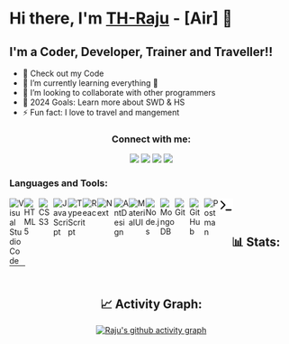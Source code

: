 # Hi there, I'm [TH-Raju](https://tofajjol-hosen-raju.web.app/) - [Air] 👋 

## I'm a Coder, Developer, Trainer and Traveller!!

- 🔭 Check out my Code
- 🌱 I’m currently learning everything 🤣
- 👯 I’m looking to collaborate with other programmers
- 🥅 2024 Goals: Learn more about SWD & HS
- ⚡ Fun fact: I love to travel and mangement
  
<div  align="center">
  
### Connect with me:

  <a href="https://www.facebook.com/rjraju.r8" target="_blank"><img src="https://img.shields.io/badge/-Facebook-%23E4505F?style=for-the-badge&logo=facebook&logoColor=white" target="_blank"></a> 
  <a href="https://www.linkedin.com/in/th-raju" target="_blank"><img src="https://img.shields.io/badge/-LinkedIn-%230077B5?style=for-the-badge&logo=linkedin&logoColor=white" target="_blank"></a> 
  <a href = "mailto:rajukhan894200@gmail.com"><img src="https://img.shields.io/badge/-Gmail-%23333?style=for-the-badge&logo=gmail&logoColor=white" target="_blank"></a>
  <a href="https://www.instagram.com/th_raju.r8" target="_blank"><img src="https://img.shields.io/badge/-Instagram-%23E4405F?style=for-the-badge&logo=instagram&logoColor=white" target="_blank"></a>
 
  
 
</div>

### Languages and Tools:

<img align="left" alt="Visual Studio Code" width="26px" src="https://cdn.jsdelivr.net/gh/devicons/devicon/icons/vscode/vscode-original.svg">
<img align="left" alt="HTML5" width="26px" src="https://cdn.jsdelivr.net/gh/devicons/devicon/icons/html5/html5-original.svg">
<img align="left" alt="CSS3" width="26px" src="https://cdn.jsdelivr.net/gh/devicons/devicon/icons/css3/css3-original.svg">
<img align="left" alt="JavaScript" width="26px" src="https://cdn.jsdelivr.net/gh/devicons/devicon/icons/javascript/javascript-original.svg">
<img align="left" alt="TypeScript" width="26px" src="https://cdn.jsdelivr.net/gh/devicons/devicon/icons/typescript/typescript-original.svg">
<img align="left" alt="React" width="26px" src="https://cdn.jsdelivr.net/gh/devicons/devicon/icons/react/react-original.svg">
<img align="left" alt="Next" width="30px" src="https://cdn.jsdelivr.net/gh/devicons/devicon@latest/icons/nextjs/nextjs-original.svg">
<img align="left" alt="AntDesign" width="26px" src="https://cdn.jsdelivr.net/gh/devicons/devicon@latest/icons/antdesign/antdesign-original.svg">
<img align="left" alt="MaterialUI" width="30px" src="https://cdn.jsdelivr.net/gh/devicons/devicon@latest/icons/materialui/materialui-original.svg">
<img align="left" alt="Node.js" width="26px" src="https://cdn.jsdelivr.net/gh/devicons/devicon/icons/nodejs/nodejs-original.svg">
<img align="left" alt="MongoDB" width="26px" src="https://cdn.jsdelivr.net/gh/devicons/devicon/icons/mongodb/mongodb-original.svg">
<img align="left" alt="Git" width="26px" src="https://cdn.jsdelivr.net/gh/devicons/devicon/icons/git/git-original.svg">
<img align="left" alt="GitHub" width="26px" src="https://user-images.githubusercontent.com/3369400/139447912-e0f43f33-6d9f-45f8-be46-2df5bbc91289.png">
<img align="left" alt="Postman" width="26px" src="https://cdn.jsdelivr.net/gh/devicons/devicon@latest/icons/postman/postman-original.svg">
<img align="left" alt="Terminal" width="26px" color ="white" src="./terminal-light.svg">
<br />
<br />





<div align="center">
  
## 📊 Stats:

| <img align="center" src="https://github-readme-stats.vercel.app/api?username=TH-Raju&text=react-dark&show_icons=true&theme=dracula&hide_border=true" alt="" /> | <img align="center" src="https://github-readme-stats.vercel.app/api/top-langs/?username=TH-Raju&layout=compact&theme=dracula&hide_border=true&text=react-dark" alt="" /> |
| ----------------------------------------------------------------------------------------------------------------------------------------------- | --------------------------------------------------------------------------------------------------------------------------------------------------------- |


## 📈 Activity Graph:
[![Raju's github activity graph](https://github-readme-activity-graph.vercel.app/graph?username=TH-Raju&theme=react-dark)](https://github.com/TH-Raju/github-readme-activity-graph)

</div>

